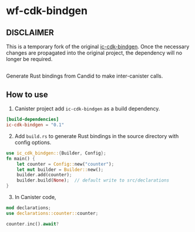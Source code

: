# wf-cdk-bindgen


## DISCLAIMER

This is a temporary fork of the original [ic-cdk-bindgen](https://github.com/dfinity/cdk-rs/tree/main/src/ic-cdk-bindgen). Once the necessary changes are propagated into the original project, the dependency will no longer be required.

## 

Generate Rust bindings from Candid to make inter-canister calls.

## How to use

1. Canister project add `ic-cdk-bindgen` as a build dependency.

```toml
[build-dependencies]
ic-cdk-bindgen = "0.1"
```

2. Add `build.rs` to generate Rust bindings in the source directory with config options.

```rs
use ic_cdk_bindgen::{Builder, Config};
fn main() {
    let counter = Config::new("counter");
    let mut builder = Builder::new();
    builder.add(counter);
    builder.build(None);  // default write to src/declarations
}
```

3. In Canister code,

```rs
mod declarations;
use declarations::counter::counter;

counter.inc().await?
```
